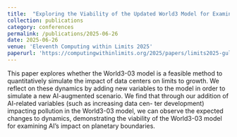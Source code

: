 ```yaml
---
title: 	"Exploring the Viability of the Updated World3 Model for Examining the Impact of Computing on Planetary Boundaries"
collection: publications
category: conferences
permalink: /publications/2025-06-26
date: 2025-06-26
venue: 'Eleventh Computing within Limits 2025'
paperurl: 'https://computingwithinlimits.org/2025/papers/limits2025-guliyeva-world3.pdf'
---
```


This paper explores
whether the World3-03 model is a feasible method to quantitatively simulate
the impact of data centers on limits to growth. We reflect
on these dynamics by adding new variables to the model in order
to simulate a new AI-augmented scenario. We find that through
our addition of AI-related variables (such as increasing data cen-
ter development) impacting pollution in the World3-03 model, we
can observe the expected changes to dynamics, demonstrating the
viability of the World3-03 model for examining AI’s impact on
planetary boundaries.